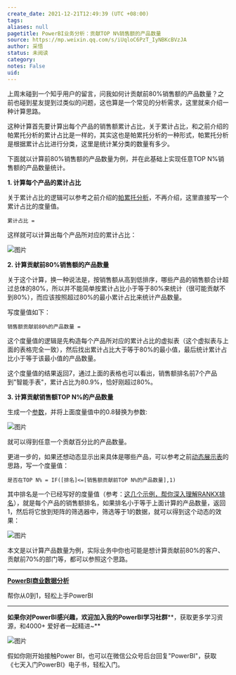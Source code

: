 ```yaml
---
create_date: 2021-12-21T12:49:39 (UTC +08:00)
tags: 
aliases: null
pagetitle: PowerBI业务分析：贡献TOP N%销售额的产品数量
source: https://mp.weixin.qq.com/s/iUqloC6PzT_IyNBKcBVzJA
author: 采悟
status: 未阅读
category: 
notes: False
uid: 
---
```


上周末碰到一个知乎用户的留言，问我如何计贡献前80%销售额的产品数量？之前也碰到星友提到过类似的问题，这也算是一个常见的分析需求，这里就来介绍一种计算思路。

这种计算首先要计算出每个产品的销售额累计占比，关于累计占比，和之前介绍的帕累托分析的累计占比是一样的，其实这也是帕累托分析的一种形式，帕累托分析是根据累计占比进行分类，这里是统计某分类的数量有多少。

下面就以计算前80%销售额的产品数量为例，并在此基础上实现任意TOP N%销售额的产品数量统计。

**1\. 计算每个产品的累计占比**

关于累计占比的逻辑可以参考之前介绍的[帕累托分析](http://mp.weixin.qq.com/s?__biz=MzA4MzQwMjY4MA==&mid=2484067854&idx=1&sn=bd282fa65514734b6762b63704fae8f2&chksm=8e0c74d9b97bfdcf7677fadf031b177fd1e89b8a5695928f8e33173cb6a338d03d221ebb7953&scene=21#wechat_redirect)，不再介绍，这里直接写一个累计占比的度量值。

```
累计占比 = 
```

这样就可以计算出每个产品所对应的累计占比：  

![图片](https://mmbiz.qpic.cn/mmbiz_png/aHEbZtANQJP2ywNHibqKicOs8bhBnicZS5JqFEqNSEjgpiajETic3YPWiaHSBbfLcsoHd039DYq7tZicyZgjjrU4I1pOw/640?wx_fmt=png&wxfrom=5&wx_lazy=1&wx_co=1)

**2\. 计算贡献前80%销售额的产品数量**

关于这个计算，换一种说法是，按销售额从高到低排序，哪些产品的销售额合计超过总体的80%，所以并不能简单按累计占比小于等于80%来统计（很可能贡献不到80%），而应该按照超过80%的最小累计占比来统计产品数量。

写度量值如下：

```
销售额贡献前80%的产品数量 = 
```

这个度量值的逻辑是先构造每个产品所对应的累计占比的虚拟表（这个虚拟表与上面的表格完全一致），然后找出累计占比大于等于80%的最小值，最后统计累计占比小于等于该最小值的产品数量。

这个度量值的结果返回7，通过上面的表格也可以看出，销售额排名前7个产品到"智能手表"，累计占比为80.9%，恰好刚超过80%。

**3\. 计算贡献销售额TOP N%的产品数量**

生成一个[参数](http://mp.weixin.qq.com/s?__biz=MzA4MzQwMjY4MA==&mid=2484067672&idx=1&sn=1a141b81b4e20f83cabf410164f55974&chksm=8e0c778fb97bfe9904d988eb9972b26436c260e575d008d1414076b86df997fee74dc559ec73&scene=21#wechat_redirect)，并将上面度量值中的0.8替换为参数:  

![图片](https://mmbiz.qpic.cn/mmbiz_png/aHEbZtANQJP2ywNHibqKicOs8bhBnicZS5Jpyady3Aow2Inoo3FZsT8iaUeV2icEUH9UKCOV0SmO8qVlODtFIRse27w/640?wx_fmt=png&wxfrom=5&wx_lazy=1&wx_co=1)

就可以得到任意一个贡献百分比的产品数量。

更进一步的，如果还想动态显示出来具体是哪些产品，可以参考之前[动态展示表](http://mp.weixin.qq.com/s?__biz=MzA4MzQwMjY4MA==&mid=2484074639&idx=1&sn=03b003d199f754794c0bac8af15c50e0&chksm=8e0c5258b97bdb4e0aa92667a047bca5c7705f86a6c2b4ac66e3eefc171ca95e6891a433ecff&scene=21#wechat_redirect)的思路，写一个度量值：

```
是否在TOP N% = IF([排名]<=[销售额贡献前TOP N%的产品数量],1)
```

其中排名是一个已经写好的度量值（参考：[这几个示例，帮你深入理解RANKX排名](http://mp.weixin.qq.com/s?__biz=MzA4MzQwMjY4MA==&mid=2484068781&idx=1&sn=4f7d7abed75b6db6cae3b23a45e7dfbe&chksm=8e0c4b7ab97bc26c2303edcd22dad9261981486689833504f129603f5b20a7b8f8d3669517e6&scene=21#wechat_redirect)），就是每个产品的销售额排名，如果排名小于等于上面计算的产品数量，返回1，然后将它放到矩阵的筛选器中，筛选等于1的数据，就可以得到这个动态的效果：

![图片](https://mmbiz.qpic.cn/mmbiz_gif/aHEbZtANQJP2ywNHibqKicOs8bhBnicZS5Jne6OibbraNeTuoBTH7RkCRjic4YBECczEibN37oON6s1wJBwlR8GmMZ9g/640?wx_fmt=gif&wxfrom=5&wx_lazy=1)

本文是以计算产品数量为例，实际业务中你也可能是想计算贡献前80%的客户、贡献前70%的部门等，都可以参照这个思路。

___

[**PowerBI商业数据分析**](http://mp.weixin.qq.com/s?__biz=MzA4MzQwMjY4MA==&mid=2484074987&idx=1&sn=5cf4ba4b683ee9136bb7a26f6e9bcf01&chksm=8e0c533cb97bda2add48a4576b9c1e230249a5a4160dd93cd677a37ea21d26fc9cc26fc4cb1c&scene=21#wechat_redirect)

帮你从0到1，轻松上手PowerBI

___

**如果你对PowerBI感兴趣，欢迎加入我的PowerBI学习社群****，获取更多学习资源，和4000+ 爱好者一起精进~**

![图片](https://mmbiz.qpic.cn/mmbiz_png/aHEbZtANQJMFLnwgdbghRHPLicKRaV70mVCZVq8Fhm46rkciaeOrLFJCv5f1omJxF8256YogHflkicEDM29aUMtaA/640?wx_fmt=png&wxfrom=5&wx_lazy=1&wx_co=1)

假如你刚开始接触Power BI，也可以在微信公众号后台回复"PowerBI"，获取《七天入门PowerBI》电子书，轻松入门。
